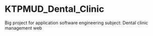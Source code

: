 # KTPMUD_Dental_Clinic
Big project for application software engineering subject: Dental clinic management web
